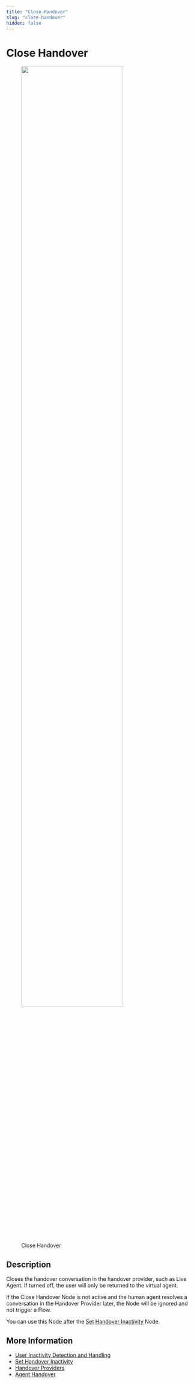 ```yaml
---
title: "Close Handover"
slug: "close-handover"
hidden: false
---
```

# Close Handover

<figure>
  <img class="image-center" src="../../../../../_assets/ai/build/node-reference/other/close-handover.png" width="80%" />
  <figcaption>Close Handover</figcaption>
</figure>

## Description

Closes the handover conversation in the handover provider, such as Live Agent. If turned off, the user will only be returned to the virtual agent.

If the Close Handover Node is not active and the human agent resolves a conversation in the Handover Provider later, the Node will be ignored and not trigger a Flow.

You can use this Node after the [Set Handover Inactivity](set-handover-inactivity.md) Node.

## More Information

- [User Inactivity Detection and Handling](../../../escalate/user-inactivity-detection.md)
- [Set Handover Inactivity](set-handover-inactivity.md)
- [Handover Providers](../../../escalate/handover-reference/overview.md)
- [Agent Handover](handover-to-agent.md)